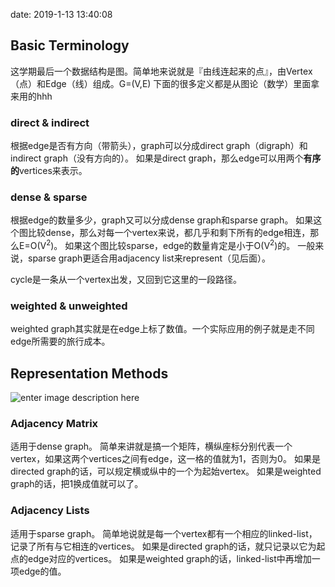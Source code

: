 date: 2019-1-13 13:40:08

## Basic Terminology
这学期最后一个数据结构是图。简单地来说就是『由线连起来的点』，由Vertex（点）和Edge（线）组成。G=(V,E)
下面的很多定义都是从图论（数学）里面拿来用的hhh

### direct & indirect
根据edge是否有方向（带箭头），graph可以分成direct graph（digraph）和indirect graph（没有方向的）。
如果是direct graph，那么edge可以用两个**有序的**vertices来表示。

### dense & sparse
根据edge的数量多少，graph又可以分成dense graph和sparse graph。
如果这个图比较dense，那么对每一个vertex来说，都几乎和剩下所有的edge相连，那么E=O(V<sup>2</sup>)。
如果这个图比较sparse，edge的数量肯定是小于O(V<sup>2</sup>)的。
一般来说，sparse graph更适合用adjacency list来represent（见后面）。

cycle是一条从一个vertex出发，又回到它这里的一段路径。

### weighted & unweighted
weighted graph其实就是在edge上标了数值。一个实际应用的例子就是走不同edge所需要的旅行成本。


## Representation Methods
![enter image description here](https://i.loli.net/2019/01/14/5c3b845879e26.png)

### Adjacency Matrix
适用于dense graph。
简单来讲就是搞一个矩阵，横纵座标分别代表一个vertex，如果这两个vertices之间有edge，这一格的值就为1，否则为0。
如果是directed graph的话，可以规定横或纵中的一个为起始vertex。
如果是weighted graph的话，把1换成值就可以了。

### Adjacency Lists
适用于sparse graph。
简单地说就是每一个vertex都有一个相应的linked-list，记录了所有与它相连的vertices。
如果是directed graph的话，就只记录以它为起点的edge对应的vertices。
如果是weighted graph的话，linked-list中再增加一项edge的值。
